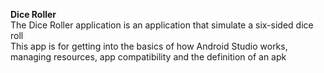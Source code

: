 
<b>Dice Roller</b> <br/>
The Dice Roller application is an application that simulate a six-sided dice roll <br/>
This app is for getting into the basics of how Android Studio works, managing resources, app compatibility and the definition of an apk
